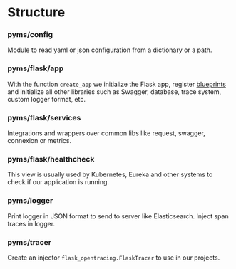 # Structure

### pyms/config
Module to read yaml or json configuration from a dictionary or a path.

### pyms/flask/app
With the function `create_app` we initialize the Flask app, register [blueprints](http://flask.pocoo.org/docs/0.12/blueprints/)
and initialize all other libraries such as Swagger, database, trace system, custom logger format, etc.

### pyms/flask/services
Integrations and wrappers over common libs like request, swagger, connexion or metrics.

### pyms/flask/healthcheck
This view is usually used by Kubernetes, Eureka and other systems to check if our application is running.

### pyms/logger
Print logger in JSON format to send to server like Elasticsearch. Inject span traces in logger.

### pyms/tracer
Create an injector `flask_opentracing.FlaskTracer` to use in our projects.
